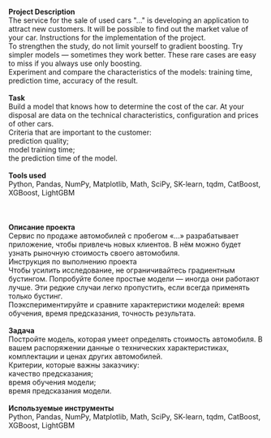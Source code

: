 **Project Description**\
The service for the sale of used cars "..." is developing an application to attract new customers. It will be possible to find out the market value of your car. 
Instructions for the implementation of the project.\
To strengthen the study, do not limit yourself to gradient boosting. Try simpler models — sometimes they work better. These rare cases are easy to miss if you always use only boosting.\
Experiment and compare the characteristics of the models: training time, prediction time, accuracy of the result.\
\
**Task**\
Build a model that knows how to determine the cost of the car. At your disposal are data on the technical characteristics, configuration and prices of other cars.\
Criteria that are important to the customer:\
prediction quality;\
model training time;\
the prediction time of the model.\
\
**Tools used**\
Python, Pandas, NumPy, Matplotlib, Math, SciPy, SK-learn, tqdm, CatBoost, XGBoost, LightGBM\
\
\
\
**Описание проекта**\
Сервис по продаже автомобилей с пробегом «...» разрабатывает приложение, чтобы привлечь новых клиентов. В нём можно будет узнать рыночную стоимость своего автомобиля. \
Инструкция по выполнению проекта\
Чтобы усилить исследование, не ограничивайтесь градиентным бустингом. Попробуйте более простые модели — иногда они работают лучше. Эти редкие случаи легко пропустить, если всегда применять только бустинг. \
Поэкспериментируйте и сравните характеристики моделей: время обучения, время предсказания, точность результата.\
\
**Задача**\
Постройте модель, которая умеет определять стоимость автомобиля. В вашем распоряжении данные о технических характеристиках, комплектации и ценах других автомобилей.\
Критерии, которые важны заказчику:\
качество предсказания;\
время обучения модели;\
время предсказания модели.\
\
**Используемые инструменты**\
Python, Pandas, NumPy, Matplotlib, Math, SciPy, SK-learn, tqdm, CatBoost, XGBoost, LightGBM
